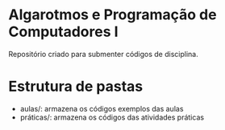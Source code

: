 # Algarotmos e Programação de Computadores I

Repositório criado para submenter códigos de disciplina.

# Estrutura de pastas 

* aulas/: armazena os códigos exemplos das aulas
* práticas/: armazena os códigos das atividades práticas 
